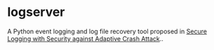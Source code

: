 # logserver

 A Python event logging and log file recovery tool proposed in [Secure Logging with Security against Adaptive Crash Attack].. 



[//]: # (These are reference links used in the body of this note and get stripped out when the markdown processor does its job. There is no need to format nicely because it shouldn't be seen. Thanks SO - http://stackoverflow.com/questions/4823468/store-comments-in-markdown-syntax)


   [Secure Logging with Security against Adaptive Crash Attack ]: https://arxiv.org/pdf/1910.14169.pdf
